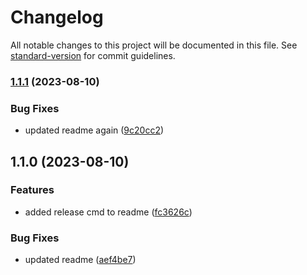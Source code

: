 # Changelog

All notable changes to this project will be documented in this file. See [standard-version](https://github.com/conventional-changelog/standard-version) for commit guidelines.

### [1.1.1](https://github-work/ewxabfw/versioning/compare/v1.1.0...v1.1.1) (2023-08-10)


### Bug Fixes

* updated readme again ([9c20cc2](https://github-work/ewxabfw/versioning/commit/9c20cc277fc2564929ff82797c43c396969af900))

## 1.1.0 (2023-08-10)


### Features

* added release cmd to readme ([fc3626c](https://github-work/ewxabfw/versioning/commit/fc3626c8f3f5186a5630245fedef0603d2d193ab))


### Bug Fixes

* updated readme ([aef4be7](https://github-work/ewxabfw/versioning/commit/aef4be7f0769b887572f5310ce30f6690e258247))
